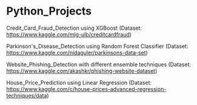 # Python_Projects
Credit_Card_Fraud_Detection using XGBoost
(Dataset: https://www.kaggle.com/mlg-ulb/creditcardfraud)

Parkinson's_Disease_Detection using Random Forest Classifier
(Dataset: https://www.kaggle.com/nidaguler/parkinsons-data-set)

Website_Phishing_Detection with different ensemble techniques
(Dataset: https://www.kaggle.com/akashkr/phishing-website-dataset)

House_Price_Prediction using Linear Regression
(Dataset: https://www.kaggle.com/c/house-prices-advanced-regression-techniques/data)
